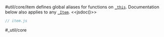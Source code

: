 #util/core/item defines global aliases for functions on [`_this`](https://mindbox.io/#MindPage/core/properties/_this). Documentation below also applies to any [`_Item`](https://mindbox.io/#MindPage/core/_Item). 
<<jsdoc()>>

```js_removed:item.js
// item.js
```

#_util/core